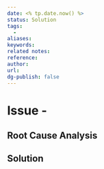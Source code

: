 ```yaml
---
date: <% tp.date.now() %>
status: Solution
tags: 
  - 
aliases: 
keywords: 
related notes: 
reference: 
author: 
url: 
dg-publish: false
---
```



# Issue - 

## Root Cause Analysis

## Solution


